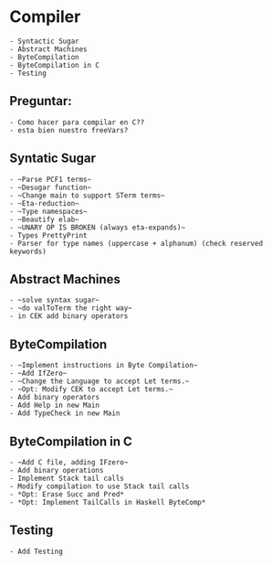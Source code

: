 # Compiler
	- Syntactic Sugar
	- Abstract Machines
    - ByteCompilation
    - ByteCompilation in C
    - Testing
    
## Preguntar:
	- Como hacer para compilar en C??
	- esta bien nuestro freeVars?

## Syntatic Sugar
	- ~Parse PCF1 terms~
	- ~Desugar function~
	- ~Change main to support STerm terms~
	- ~Eta-reduction~
	- ~Type namespaces~
	- ~Beautify elab~
	- ~UNARY OP IS BROKEN (always eta-expands)~
    - Types PrettyPrint 
	- Parser for type names (uppercase + alphanum) (check reserved keywords)

## Abstract Machines
	- ~solve syntax sugar~
	- ~do valToTerm the right way~
	- in CEK add binary operators

## ByteCompilation
    - ~Implement instructions in Byte Compilation~
    - ~Add IfZero~
    - ~Change the Language to accept Let terms.~
    - ~Opt: Modify CEK to accept Let terms.~
    - Add binary operators
    - Add Help in new Main
    - Add TypeCheck in new Main

## ByteCompilation in C
    - ~Add C file, adding IFzero~
    - Add binary operations
    - Implement Stack tail calls
    - Modify compilation to use Stack tail calls
    - *Opt: Erase Succ and Pred* 
    - *Opt: Implement TailCalls in Haskell ByteComp*

## Testing
	- Add Testing
